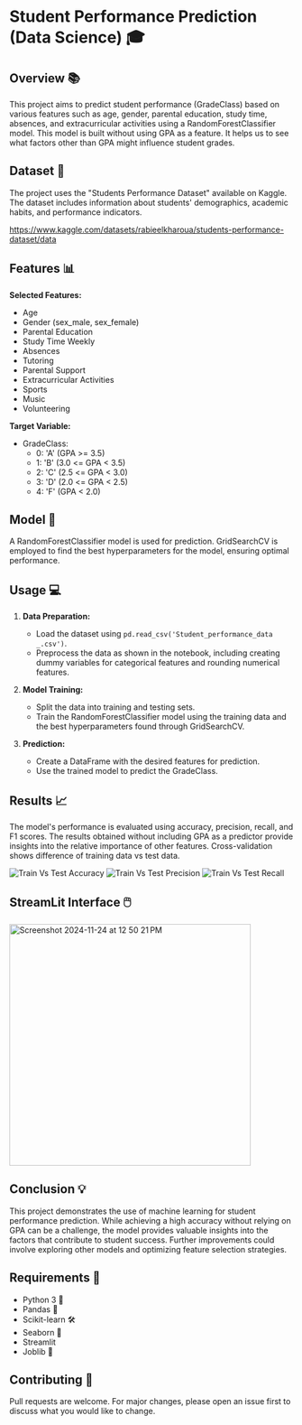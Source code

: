 # Student Performance Prediction (Data Science) 🎓

## Overview :books:

This project aims to predict student performance (GradeClass) based on various features such as age, gender, parental education, study time, absences, and extracurricular activities using a RandomForestClassifier model. This model is built without using GPA as a feature. It helps us to see what factors other than GPA might influence student grades.

## Dataset 💾

The project uses the "Students Performance Dataset" available on Kaggle. The dataset includes information about students' demographics, academic habits, and performance indicators.

https://www.kaggle.com/datasets/rabieelkharoua/students-performance-dataset/data

## Features 📊

**Selected Features:**

* Age 
* Gender (sex\_male, sex\_female)
* Parental Education
* Study Time Weekly
* Absences
* Tutoring
* Parental Support
* Extracurricular Activities
* Sports
* Music
* Volunteering

**Target Variable:**

* GradeClass:  
    * 0: 'A' (GPA >= 3.5)
    * 1: 'B' (3.0 <= GPA < 3.5)
    * 2: 'C' (2.5 <= GPA < 3.0)
    * 3: 'D' (2.0 <= GPA < 2.5)
    * 4: 'F' (GPA < 2.0)

## Model 🤖

A RandomForestClassifier model is used for prediction. GridSearchCV is employed to find the best hyperparameters for the model, ensuring optimal performance.

## Usage 💻

1. **Data Preparation:**
   - Load the dataset using `pd.read_csv('Student_performance_data _.csv')`.
   - Preprocess the data as shown in the notebook, including creating dummy variables for categorical features and rounding numerical features.

2. **Model Training:**
   - Split the data into training and testing sets.
   - Train the RandomForestClassifier model using the training data and the best hyperparameters found through GridSearchCV.

3. **Prediction:**
   - Create a DataFrame with the desired features for prediction.
   - Use the trained model to predict the GradeClass.

## Results :chart_with_upwards_trend:

The model's performance is evaluated using accuracy, precision, recall, and F1 scores.  The results obtained without including GPA as a predictor provide insights into the relative importance of other features. Cross-validation shows difference of training data vs test data.

![Train Vs Test Accuracy](https://github.com/user-attachments/assets/a36299bc-d043-4aec-a424-10f7dcfee40f)
![Train Vs Test Precision](https://github.com/user-attachments/assets/36a9ab7a-f5e8-4e10-b6fa-ebc930ca89ab)
![Train Vs Test Recall](https://github.com/user-attachments/assets/b60543c1-ba42-407b-b194-e00cfd8a10a6)

## StreamLit Interface 🖱️

<img width="428" alt="Screenshot 2024-11-24 at 12 50 21 PM" src="https://github.com/user-attachments/assets/1fb34879-9192-4f69-a274-e6e2faf9974f">

## Conclusion :bulb:

This project demonstrates the use of machine learning for student performance prediction. While achieving a high accuracy without relying on GPA can be a challenge, the model provides valuable insights into the factors that contribute to student success. Further improvements could involve exploring other models and optimizing feature selection strategies.

## Requirements 🔧

* Python 3 🐍
* Pandas 🐼
* Scikit-learn 🛠️
* Seaborn 🌊
* Streamlit
* Joblib 💼

## Contributing 🤝

Pull requests are welcome. For major changes, please open an issue first to discuss what you would like to change.
